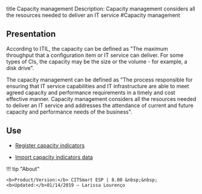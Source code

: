 title Capacity management
Description: Capacity management considers all the resources needed to deliver an IT service
#Capacity management

Presentation
----------------

According to ITIL, the capacity can be defined as "The maximum throughput that a
configuration item or IT service can deliver. For some types of CIs, the
capacity may be the size or the volume - for example, a disk drive".

The capacity management can be defined as "The process responsible for ensuring
that IT service capabilities and IT infrastructure are able to meet agreed
capacity and performance requirements in a timely and cost effective manner.
Capacity management considers all the resources needed to deliver an IT service
and addresses the attendance of current and future capacity and performance
needs of the business".

Use
-------

-   [Register capacity indicators](https://docs-dev.citsmart.com/en/site/citsmart-esp-8/5-processes/capacity/use/register-capacity-indicators.html)

-   [Import capacity indicators data](https://docs-dev.citsmart.com/en/site/citsmart-esp-8/5-processes/capacity/use/capacity-indicators-data.html)

!!! tip "About"

    <b>Product/Version:</b> CITSmart ESP | 8.00 &nbsp;&nbsp;
    <b>Updated:</b>01/14/2019 – Larissa Lourenço
